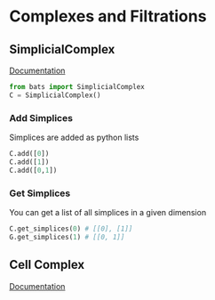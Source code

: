 # Complexes and Filtrations

## SimplicialComplex

[Documentation](bats?id=simplicialcomplex)

```python
from bats import SimplicialComplex
C = SimplicialComplex()
```

### Add Simplices

Simplices are added as python lists
```python
C.add([0])
C.add([1])
C.add([0,1])
```

### Get Simplices

You can get a list of all simplices in a given dimension
```python
C.get_simplices(0) # [[0], [1]]
G.get_simplices(1) # [[0, 1]]
```

## Cell Complex

[Documentation](bats?id=simplicialcomplex)
